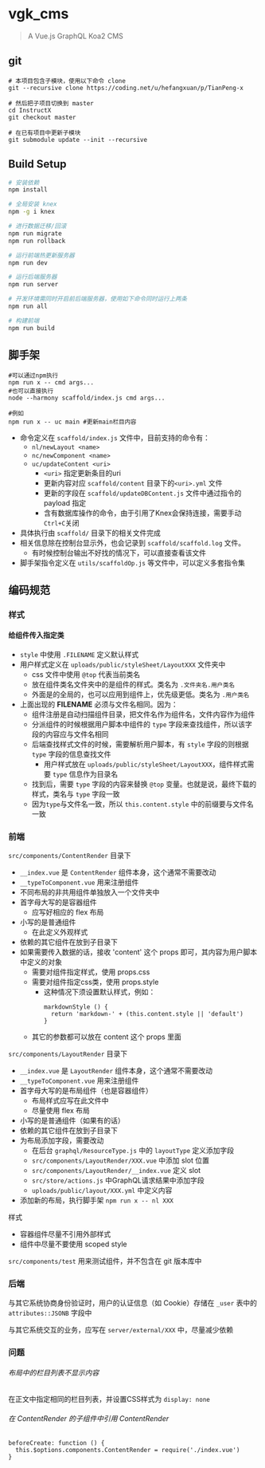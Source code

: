 # vgk_cms

> A Vue.js GraphQL Koa2 CMS

## git
```
# 本项目包含子模块，使用以下命令 clone
git --recursive clone https://coding.net/u/hefangxuan/p/TianPeng-x

# 然后把子项目切换到 master
cd InstructX
git checkout master

# 在已有项目中更新子模块
git submodule update --init --recursive
```

## Build Setup

``` bash
# 安装依赖
npm install

# 全局安装 knex
npm -g i knex

# 进行数据迁移/回滚
npm run migrate
npm run rollback

# 运行前端热更新服务器
npm run dev

# 运行后端服务器
npm run server

# 开发环境需同时开启前后端服务器，使用如下命令同时运行上两条
npm run all

# 构建前端 
npm run build

```

## 脚手架
```
#可以通过npm执行
npm run x -- cmd args...
#也可以直接执行
node --harmony scaffold/index.js cmd args...

#例如
npm run x -- uc main #更新main栏目内容
```

- 命令定义在 `scaffold/index.js` 文件中，目前支持的命令有：
  - `nl/newLayout <name>`
  - `nc/newComponent <name>`
  - `uc/updateContent <uri>`
    - `<uri>` 指定更新条目的uri
    - 更新内容对应 `scaffold/content` 目录下的`<uri>.yml` 文件
    - 更新的字段在 `scaffold/updateDBContent.js` 文件中通过指令的 payload 指定
    - 含有数据库操作的命令，由于引用了Knex会保持连接，需要手动`Ctrl+C`关闭
- 具体执行由 `scaffold/` 目录下的相关文件完成
- 相关信息除在控制台显示外，也会记录到 `scaffold/scaffold.log` 文件。
  - 有时候控制台输出不好找的情况下，可以直接查看该文件
- 脚手架指令定义在 `utils/scaffoldOp.js` 等文件中，可以定义多套指令集



## 编码规范

### 样式
#### 给组件传入指定类
- `style` 中使用 `.FILENAME` 定义默认样式
- 用户样式定义在 `uploads/public/styleSheet/LayoutXXX` 文件夹中
  - css 文件中使用 `@top` 代表当前类名
  - 放在组件类名文件夹中的是组件的样式。类名为 `.文件夹名.用户类名`
  - 外面是的全局的，也可以应用到组件上，优先级更低。类名为 `.用户类名`
- 上面出现的 **FILENAME** 必须与文件名相同。因为：
  - 组件注册是自动扫描组件目录，把文件名作为组件名，文件内容作为组件
  - 分派组件的时候根据用户脚本中组件的 `type` 字段来查找组件，所以该字段的内容应与文件名相同
  - 后端查找样式文件的时候，需要解析用户脚本，有 `style` 字段的则根据 `type` 字段的信息查找文件
    - 用户样式放在 `uploads/public/styleSheet/LayoutXXX`，组件样式需要 `type` 信息作为目录名
  - 找到后，需要 `type` 字段的内容来替换 `@top` 变量。也就是说，最终下载的样式，类名与 `type` 字段一致
  - 因为`type`与文件名一致，所以 `this.content.style` 中的前缀要与文件名一致
    
  

### 前端

`src/components/ContentRender` 目录下
  - `__index.vue` 是 `ContentRender` 组件本身，这个通常不需要改动
  - `__typeToComponent.vue` 用来注册组件
  - 不同布局的非共用组件单独放入一个文件夹中
  - 首字母大写的是容器组件
    - 应写好相应的 flex 布局
  - 小写的是普通组件
    - 在此定义外观样式
  - 依赖的其它组件在放到子目录下
  - 如果需要传入数据的话，接收 'content' 这个 props 即可，其内容为用户脚本中定义的对象
    - 需要对组件指定样式，使用 props.css
    - 需要对组件指定css类，使用 props.style
      - 这种情况下须设置默认样式，例如：
          ```
          markdownStyle () {
            return 'markdown-' + (this.content.style || 'default')
          }
          ```
    - 其它的参数都可以放在 content 这个 props 里面

`src/components/LayoutRender` 目录下
  - `__index.vue` 是 `LayoutRender` 组件本身，这个通常不需要改动
  - `__typeToComponent.vue` 用来注册组件
  - 首字母大写的是布局组件（也是容器组件）
    - 布局样式应写在此文件中
    - 尽量使用 flex 布局
  - 小写的是普通组件（如果有的话）
  - 依赖的其它组件在放到子目录下
  - 为布局添加字段，需要改动
    - 在后台 `graphql/ResourceType.js` 中的 `layoutType` 定义添加字段
    - `src/components/LayoutRender/XXX.vue` 中添加 slot 位置
    - `src/components/LayoutRender/__index.vue` 定义 slot
    - `src/store/actions.js` 中GraphQL请求结果中添加字段
    - `uploads/public/layout/XXX.yml` 中定义内容
  - 添加新的布局，执行脚手架 `npm run x -- nl XXX`

样式
 - 容器组件尽量不引用外部样式
 - 组件中尽量不要使用 scoped style


`src/components/test` 用来测试组件，并不包含在 git 版本库中

### 后端

与其它系统协商身份验证时，用户的认证信息（如 Cookie）存储在 `_user` 表中的 `attributes::JSONB` 字段中

与其它系统交互的业务，应写在 `server/external/XXX` 中，尽量减少依赖

### 问题
###### 布局中的栏目列表不显示内容
在正文中指定相同的栏目列表，并设置CSS样式为 `display: none`

###### 在 ContentRender 的子组件中引用 ContentRender
```
beforeCreate: function () {
  this.$options.components.ContentRender = require('./index.vue')
}
```

